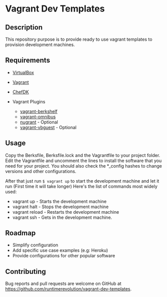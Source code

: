 # Vagrant Dev Templates

## Description

This repository purpose is to provide ready to use vagrant templates to provision development machines.

## Requirements

* [VirtualBox](https://www.virtualbox.org)
* [Vagrant](https://www.vagrantup.com)
* [ChefDK](https://downloads.chef.io/chefdk)

* Vagrant Plugins
  * [vagrant-berkshelf](https://github.com/berkshelf/vagrant-berkshelf)
  * [vagrant-omnibus](https://github.com/chef/vagrant-omnibus)
  * [nugrant](https://github.com/maoueh/nugrant) - Optional
  * [vagrant-vbguest](https://github.com/dotless-de/vagrant-vbguest) - Optional

## Usage

Copy the Berksfile, Berksfile.lock and the Vagrantfile to your project folder.
Edit the Vagrantfile and uncomment the lines to install the software that you need for your project.
You should also check the \*\_config hashes to change versions and other configurations.

After that just run ```$ vagrant up``` to start the development machine and let it run (First time it will take longer)
Here's the list of commands most widely used:
* vagrant up - Starts the development machine
* vagrant halt - Stops the development machine
* vagrant reload - Restarts the development machine
* vagrant ssh - Gets in the development machine.

## Roadmap

* Simplify configuration
* Add specific use case examples (e.g: Heroku)
* Provide configurations for other popular software

## Contributing

Bug reports and pull requests are welcome on GitHub at https://github.com/runtimerevolution/vagrant-dev-templates.
